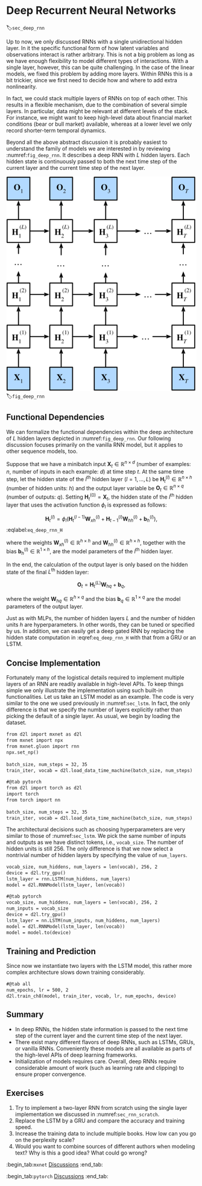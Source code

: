 # Deep Recurrent Neural Networks

:label:`sec_deep_rnn`

Up to now, we only discussed RNNs with a single unidirectional hidden layer.
In it the specific functional form of how latent variables and observations interact is rather arbitrary.
This is not a big problem as long as we have enough flexibility to model different types of interactions.
With a single layer, however, this can be quite challenging.
In the case of the linear models,
we fixed this problem by adding more layers.
Within RNNs this is a bit trickier, since we first need to decide how and where to add extra nonlinearity.

In fact,
we could stack multiple layers of RNNs on top of each other. This results in a flexible mechanism,
due to the combination of several simple layers. In particular, data might be relevant at different levels of the stack. For instance, we might want to keep high-level data about financial market conditions (bear or bull market) available, whereas at a lower level we only record shorter-term temporal dynamics.


Beyond all the above abstract discussion 
it is probably easiest to understand the family of models we are interested in by reviewing :numref:`fig_deep_rnn`. It describes a deep RNN with $L$ hidden layers.
Each hidden state is continuously passed to both the next time step of the current layer and the current time step of the next layer.

![Architecture of a deep RNN.](../img/deep-rnn.svg)
:label:`fig_deep_rnn`

## Functional Dependencies

We can formalize the 
functional dependencies 
within the  deep architecture
of $L$ hidden layers
depicted in :numref:`fig_deep_rnn`.
Our following discussion focuses primarily on
the vanilla RNN model,
but it applies to other sequence models, too.

Suppose that we have a minibatch input
$\mathbf{X}_t \in \mathbb{R}^{n \times d}$ (number of examples: $n$, number of inputs in each example: $d$) at time step $t$.
At the same time step,
let
the hidden state of the $l^\mathrm{th}$ hidden layer  ($l=1,\ldots,L$) be $\mathbf{H}_t^{(l)}  \in \mathbb{R}^{n \times h}$ (number of hidden units: $h$)
and 
the output layer variable be $\mathbf{O}_t \in \mathbb{R}^{n \times q}$ (number of outputs: $q$).
Setting $\mathbf{H}_t^{(0)} = \mathbf{X}_t$,
the hidden state of 
the $l^\mathrm{th}$ hidden layer
that uses the activation function $\phi_l$
is expressed as follows:

$$\mathbf{H}_t^{(l)} = \phi_l(\mathbf{H}_t^{(l-1)} \mathbf{W}_{xh}^{(l)} + \mathbf{H}_{t-1}^{(l)} \mathbf{W}_{hh}^{(l)}  + \mathbf{b}_h^{(l)}),$$
:eqlabel:`eq_deep_rnn_H`

where the weights $\mathbf{W}_{xh}^{(l)} \in \mathbb{R}^{h \times h}$ and $\mathbf{W}_{hh}^{(l)} \in \mathbb{R}^{h \times h}$, together with 
the bias $\mathbf{b}_h^{(l)} \in \mathbb{R}^{1 \times h}$, are the model parameters of
the $l^\mathrm{th}$ hidden layer.

In the end,
the calculation of the output layer is only based on the hidden state of the final $L^\mathrm{th}$ hidden layer:

$$\mathbf{O}_t = \mathbf{H}_t^{(L)} \mathbf{W}_{hq} + \mathbf{b}_q,$$

where the weight $\mathbf{W}_{hq} \in \mathbb{R}^{h \times q}$ and the bias $\mathbf{b}_q \in \mathbb{R}^{1 \times q}$ are the model parameters of the output layer.

Just as with MLPs, the number of hidden layers $L$ and the number of hidden units $h$ are hyperparameters.
In other words, they can be tuned or specified by us.
In addition, we can easily
get a deep gated RNN
by replacing 
the hidden state computation in 
:eqref:`eq_deep_rnn_H`
with that from a GRU or an LSTM.


## Concise Implementation

Fortunately many of the logistical details required to implement multiple layers of an RNN are readily available in high-level APIs.
To keep things simple we only illustrate the implementation using such built-in functionalities.
Let us take an LSTM model as an example.
The code is very similar to the one we used previously in :numref:`sec_lstm`.
In fact, the only difference is that we specify the number of layers explicitly rather than picking the default of a single layer. 
As usual, we begin by loading the dataset.

```{.python .input}
from d2l import mxnet as d2l
from mxnet import npx
from mxnet.gluon import rnn
npx.set_np()

batch_size, num_steps = 32, 35
train_iter, vocab = d2l.load_data_time_machine(batch_size, num_steps)
```

```{.python .input}
#@tab pytorch
from d2l import torch as d2l
import torch
from torch import nn

batch_size, num_steps = 32, 35
train_iter, vocab = d2l.load_data_time_machine(batch_size, num_steps)
```

The architectural decisions such as choosing hyperparameters are very similar to those of :numref:`sec_lstm`. 
We pick the same number of inputs and outputs as we have distinct tokens, i.e., `vocab_size`.
The number of hidden units is still 256.
The only difference is that we now select a nontrivial number of hidden layers by specifying the value of `num_layers`.

```{.python .input}
vocab_size, num_hiddens, num_layers = len(vocab), 256, 2
device = d2l.try_gpu()
lstm_layer = rnn.LSTM(num_hiddens, num_layers)
model = d2l.RNNModel(lstm_layer, len(vocab))
```

```{.python .input}
#@tab pytorch
vocab_size, num_hiddens, num_layers = len(vocab), 256, 2
num_inputs = vocab_size
device = d2l.try_gpu()
lstm_layer = nn.LSTM(num_inputs, num_hiddens, num_layers)
model = d2l.RNNModel(lstm_layer, len(vocab))
model = model.to(device)
```

## Training and Prediction

Since now we instantiate two layers with the LSTM model, this rather more complex architecture slows down training considerably.

```{.python .input}
#@tab all
num_epochs, lr = 500, 2
d2l.train_ch8(model, train_iter, vocab, lr, num_epochs, device)
```

## Summary

* In deep RNNs, the hidden state information is passed to the next time step of the current layer and the current time step of the next layer.
* There exist many different flavors of deep RNNs, such as LSTMs, GRUs, or vanilla RNNs. Conveniently these models are all available as parts of the high-level APIs of deep learning frameworks.
* Initialization of models requires care. Overall, deep RNNs require considerable amount of work (such as learning rate and clipping) to ensure proper convergence.

## Exercises

1. Try to implement a two-layer RNN from scratch using the single layer implementation we discussed in :numref:`sec_rnn_scratch`.
2. Replace the LSTM by a GRU and compare the accuracy and training speed.
3. Increase the training data to include multiple books. How low can you go on the perplexity scale?
4. Would you want to combine sources of different authors when modeling text? Why is this a good idea? What could go wrong?

:begin_tab:`mxnet`
[Discussions](https://discuss.d2l.ai/t/340)
:end_tab:

:begin_tab:`pytorch`
[Discussions](https://discuss.d2l.ai/t/1058)
:end_tab:
